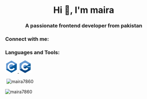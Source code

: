 <h1 align="center">Hi 👋, I'm maira</h1>
<h3 align="center">A passionate frontend developer from pakistan</h3>

<h3 align="left">Connect with me:</h3>
<p align="left">
</p>

<h3 align="left">Languages and Tools:</h3>
<p align="left"> <a href="https://www.cprogramming.com/" target="_blank" rel="noreferrer"> <img src="https://raw.githubusercontent.com/devicons/devicon/master/icons/c/c-original.svg" alt="c" width="40" height="40"/> </a> <a href="https://www.w3schools.com/cpp/" target="_blank" rel="noreferrer"> <img src="https://raw.githubusercontent.com/devicons/devicon/master/icons/cplusplus/cplusplus-original.svg" alt="cplusplus" width="40" height="40"/> </a> </p>

<p>&nbsp;<img align="center" src="https://github-readme-stats.vercel.app/api?username=maira7860&show_icons=true&locale=en" alt="maira7860" /></p>

<p><img align="center" src="https://github-readme-streak-stats.herokuapp.com/?user=maira7860&" alt="maira7860" /></p>
